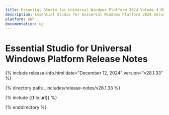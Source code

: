 ```yaml
---
title: Essential Studio for Universal Windows Platform 2024 Volume 4 Main Release Release Notes  
description: Essential Studio for Universal Windows Platform 2024 Volume 4 Main Release Release Notes  
platform: UWP
documentation: ug
---
```


# Essential Studio for Universal Windows Platform  Release Notes  

{% include release-info.html date="December 12, 2024"  version="v28.1.33" %} 

{% directory path: _includes/release-notes/v28.1.33 %}

{% include {{file.url}} %}

{% enddirectory %}